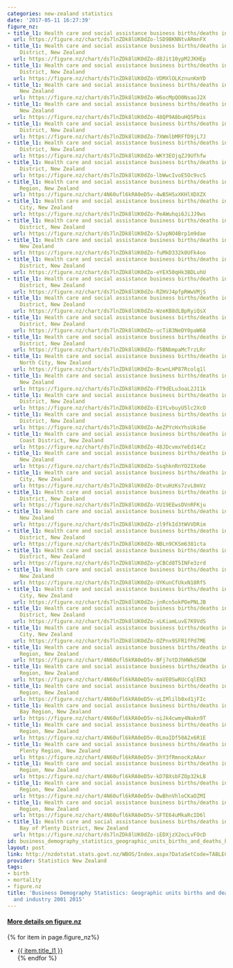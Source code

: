 ```yaml
---
categories: new-zealand statistics
date: '2017-05-11 16:27:39'
figure_nz:
- title_l1: Health care and social assistance business births/deaths in New Zealand
  url: https://figure.nz/chart/ds7lnZDk8lUK0dZo-lSD9BKNNtvARmnFX
- title_l1: Health care and social assistance business births/deaths in the Whanganui
    District, New Zealand
  url: https://figure.nz/chart/ds7lnZDk8lUK0dZo-d8Jit10ypM2JKHEp
- title_l1: Health care and social assistance business births/deaths in the New Plymouth
    District, New Zealand
  url: https://figure.nz/chart/ds7lnZDk8lUK0dZo-VDMXlOLKznunKmYD
- title_l1: Health care and social assistance business births/deaths in Nelson City,
    New Zealand
  url: https://figure.nz/chart/ds7lnZDk8lUK0dZo-W6ocMpQO0NsaoJ2X
- title_l1: Health care and social assistance business births/deaths in Napier City,
    New Zealand
  url: https://figure.nz/chart/ds7lnZDk8lUK0dZo-48QP9A8buHQ5Pbis
- title_l1: Health care and social assistance business births/deaths in the Whangarei
    District, New Zealand
  url: https://figure.nz/chart/ds7lnZDk8lUK0dZo-7XWmlbMRFfD9jL7J
- title_l1: Health care and social assistance business births/deaths in the Whakatane
    District, New Zealand
  url: https://figure.nz/chart/ds7lnZDk8lUK0dZo-WKY3EOjqZJ9Ufhfw
- title_l1: Health care and social assistance business births/deaths in the Waipa
    District, New Zealand
  url: https://figure.nz/chart/ds7lnZDk8lUK0dZo-lbWwcIvoE5Oc9vcS
- title_l1: Health care and social assistance business births/deaths in the Otago
    Region, New Zealand
  url: https://figure.nz/chart/4N60ufl6kRA0eD5v-4wB5HSxXKHlXDXZX
- title_l1: Health care and social assistance business births/deaths in Wellington
    City, New Zealand
  url: https://figure.nz/chart/ds7lnZDk8lUK0dZo-PeAWuhqi6JiJJ9ws
- title_l1: Health care and social assistance business births/deaths in the Timaru
    District, New Zealand
  url: https://figure.nz/chart/ds7lnZDk8lUK0dZo-SJvpNO4Brp1m9dae
- title_l1: Health care and social assistance business births/deaths in Tauranga City,
    New Zealand
  url: https://figure.nz/chart/ds7lnZDk8lUK0dZo-fuMkD332k0UFk4oo
- title_l1: Health care and social assistance business births/deaths in the Taupo
    District, New Zealand
  url: https://figure.nz/chart/ds7lnZDk8lUK0dZo-eYEX50qHk3BDLuhU
- title_l1: Health care and social assistance business births/deaths in the Waikato
    District, New Zealand
  url: https://figure.nz/chart/ds7lnZDk8lUK0dZo-RZHVJ4pfpRWwVMjS
- title_l1: Health care and social assistance business births/deaths in the Tasman
    District, New Zealand
  url: https://figure.nz/chart/ds7lnZDk8lUK0dZo-WzeKB8dLBpRyiQsX
- title_l1: Health care and social assistance business births/deaths in the Waimakariri
    District, New Zealand
  url: https://figure.nz/chart/ds7lnZDk8lUK0dZo-ucTiB3NeDY0paW68
- title_l1: Health care and social assistance business births/deaths in the Queenstown-Lakes
    District, New Zealand
  url: https://figure.nz/chart/ds7lnZDk8lUK0dZo-f5BNbmpaMcTrzLRr
- title_l1: Health care and social assistance business births/deaths in Palmerston
    North City, New Zealand
  url: https://figure.nz/chart/ds7lnZDk8lUK0dZo-BcwnLHP87Rcolq1l
- title_l1: Health care and social assistance business births/deaths in Porirua City,
    New Zealand
  url: https://figure.nz/chart/ds7lnZDk8lUK0dZo-FT9dELu3oaL2J11k
- title_l1: Health care and social assistance business births/deaths in the Selwyn
    District, New Zealand
  url: https://figure.nz/chart/ds7lnZDk8lUK0dZo-E1YLvbuyU5lc2XcO
- title_l1: Health care and social assistance business births/deaths in the Rotorua
    District, New Zealand
  url: https://figure.nz/chart/ds7lnZDk8lUK0dZo-AeZPYcHxYhsUki6e
- title_l1: Health care and social assistance business births/deaths in the Kapiti
    Coast District, New Zealand
  url: https://figure.nz/chart/ds7lnZDk8lUK0dZo-48JDcvmxYeEd14Cz
- title_l1: Health care and social assistance business births/deaths in Auckland,
    New Zealand
  url: https://figure.nz/chart/ds7lnZDk8lUK0dZo-SsqhknRnYO2IXo6e
- title_l1: Health care and social assistance business births/deaths in Christchurch
    City, New Zealand
  url: https://figure.nz/chart/ds7lnZDk8lUK0dZo-DtvuHzKs7zvL8mVz
- title_l1: Health care and social assistance business births/deaths in the Hastings
    District, New Zealand
  url: https://figure.nz/chart/ds7lnZDk8lUK0dZo-VU19EEwsDVnRFKju
- title_l1: Health care and social assistance business births/deaths in Hamilton City,
    New Zealand
  url: https://figure.nz/chart/ds7lnZDk8lUK0dZo-zl9fkId3tWVVDRim
- title_l1: Health care and social assistance business births/deaths in the Far North
    District, New Zealand
  url: https://figure.nz/chart/ds7lnZDk8lUK0dZo-NBLn9CKSm6381cta
- title_l1: Health care and social assistance business births/deaths in the Gisborne
    District, New Zealand
  url: https://figure.nz/chart/ds7lnZDk8lUK0dZo-yCBCd8T5INFe3zrd
- title_l1: Health care and social assistance business births/deaths in Dunedin City,
    New Zealand
  url: https://figure.nz/chart/ds7lnZDk8lUK0dZo-UYKunCfUkxN18RfS
- title_l1: Health care and social assistance business births/deaths in Invercargill
    City, New Zealand
  url: https://figure.nz/chart/ds7lnZDk8lUK0dZo-jnRcn5okPOePNLJB
- title_l1: Health care and social assistance business births/deaths in the Marlborough
    District, New Zealand
  url: https://figure.nz/chart/ds7lnZDk8lUK0dZo-xLKiamLuvE7K9VdS
- title_l1: Health care and social assistance business births/deaths in Lower Hutt
    City, New Zealand
  url: https://figure.nz/chart/ds7lnZDk8lUK0dZo-OZPnx9SFR1fPd7ME
- title_l1: Health care and social assistance business births/deaths in the Northland
    Region, New Zealand
  url: https://figure.nz/chart/4N60ufl6kRA0eD5v-BFj7otDJhHWkdSQW
- title_l1: Health care and social assistance business births/deaths in the Canterbury
    Region, New Zealand
  url: https://figure.nz/chart/4N60ufl6kRA0eD5v-maVE0SwRUcCqlEN3
- title_l1: Health care and social assistance business births/deaths in the Manawatu-Wanganui
    Region, New Zealand
  url: https://figure.nz/chart/4N60ufl6kRA0eD5v-vLIMlilb8xd1jFIc
- title_l1: Health care and social assistance business births/deaths in the Hawke's
    Bay Region, New Zealand
  url: https://figure.nz/chart/4N60ufl6kRA0eD5v-niJk4cwmy4Nakn9T
- title_l1: Health care and social assistance business births/deaths in the Wellington
    Region, New Zealand
  url: https://figure.nz/chart/4N60ufl6kRA0eD5v-0LmaIDf50A2x6R1E
- title_l1: Health care and social assistance business births/deaths in the Bay of
    Plenty Region, New Zealand
  url: https://figure.nz/chart/4N60ufl6kRA0eD5v-3hY3fRmnocKzAAxr
- title_l1: Health care and social assistance business births/deaths in the Waikato
    Region, New Zealand
  url: https://figure.nz/chart/4N60ufl6kRA0eD5v-kD7BXsbFZOp32kLB
- title_l1: Health care and social assistance business births/deaths in the Southland
    Region, New Zealand
  url: https://figure.nz/chart/4N60ufl6kRA0eD5v-DwBhnVhloCKaOZMI
- title_l1: Health care and social assistance business births/deaths in the Taranaki
    Region, New Zealand
  url: https://figure.nz/chart/4N60ufl6kRA0eD5v-SFTE64uMkaRcID6l
- title_l1: Health care and social assistance business births/deaths in the Western
    Bay of Plenty District, New Zealand
  url: https://figure.nz/chart/ds7lnZDk8lUK0dZo-iEDXjzX2ocLvFOcD
id: business_demography_statistics_geographic_units_births_and_deaths_by_area_and_industry_2001_2015
layout: post
link: http://nzdotstat.stats.govt.nz/WBOS/Index.aspx?DataSetCode=TABLECODE7603
provider: Statistics New Zealand
tags:
- birth
- mortality
- figure.nz
title: 'Business Demography Statistics: Geographic units births and deaths by area
  and industry 2001 2015'
---
```


<h4><u> More details on figure.nz</u></h4>
{% for item in page.figure_nz%}
<ul class="post-list-l2">
    <li><a href="{{ item.url }}">{{ item.title_l1 }}</a></li>
{% endfor %}
</ul>
